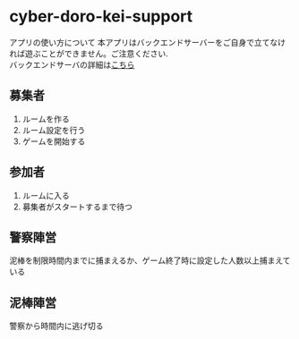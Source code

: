 # cyber-doro-kei-support

アプリの使い方について
本アプリはバックエンドサーバーをご自身で立てなければ遊ぶことができません。ご注意ください.  
バックエンドサーバの詳細は[こちら](https://github.com/cyber-doro-kei/cyber-doro-kei-back)

## 募集者
1. ルームを作る
2. ルーム設定を行う
3. ゲームを開始する

## 参加者
1. ルームに入る
2. 募集者がスタートするまで待つ

## 警察陣営
泥棒を制限時間内までに捕まえるか、ゲーム終了時に設定した人数以上捕まえている

## 泥棒陣営
警察から時間内に逃げ切る

